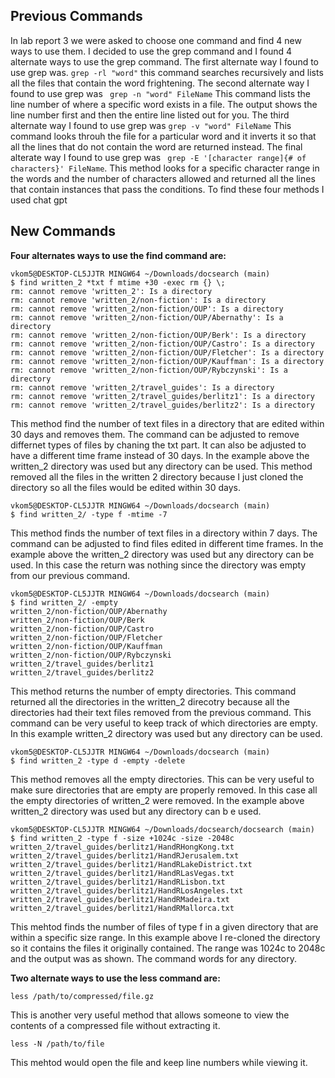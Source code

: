 
## Previous Commands
In lab report 3 we were asked to choose one command and find 4 new ways to use them. I decided to use the grep command and I found 4 alternate ways to use the grep command. The first alternate way I found to use grep was. ``grep -rl "word"`` this command searches recursively and lists all the files that contain the word frightening. The second alternate way I found to use grep was `` grep -n "word" FileName`` This command lists the line number of where a specific word exists in a file. The output shows the line number first and then the entire line listed out for you. The third alternate way I found to use grep was ``grep -v "word" FileName`` This command looks throuh the file for a particular word and it inverts it so that all the lines that do not contain the word are returned instead. The final alterate way I found to use grep was `` grep -E '[character range]{# of characters}' FileName``. This method looks for a specific character range in the words and the number of characters allowed and returned all the lines that contain instances that pass the conditions. To find these four methods I used chat gpt

## New Commands

**Four alternates ways to use the find command are:**

```
vkom5@DESKTOP-CL5JJTR MINGW64 ~/Downloads/docsearch (main)
$ find written_2 *txt f mtime +30 -exec rm {} \;
rm: cannot remove 'written_2': Is a directory
rm: cannot remove 'written_2/non-fiction': Is a directory
rm: cannot remove 'written_2/non-fiction/OUP': Is a directory
rm: cannot remove 'written_2/non-fiction/OUP/Abernathy': Is a directory
rm: cannot remove 'written_2/non-fiction/OUP/Berk': Is a directory
rm: cannot remove 'written_2/non-fiction/OUP/Castro': Is a directory
rm: cannot remove 'written_2/non-fiction/OUP/Fletcher': Is a directory
rm: cannot remove 'written_2/non-fiction/OUP/Kauffman': Is a directory
rm: cannot remove 'written_2/non-fiction/OUP/Rybczynski': Is a directory
rm: cannot remove 'written_2/travel_guides': Is a directory
rm: cannot remove 'written_2/travel_guides/berlitz1': Is a directory
rm: cannot remove 'written_2/travel_guides/berlitz2': Is a directory 
```

 
This method find the number of text files in a directory that are edited within 30 days and removes them. The command can be adjusted to remove differnet types of files by chaning the txt part. It can also be adjusted to have a different time frame instead of 30 days. In the example above the written_2 directory was used but any directory can be used. This method removed all the files in the written 2 directory because I just cloned the directory so all the files would be edited within 30 days. 

```
vkom5@DESKTOP-CL5JJTR MINGW64 ~/Downloads/docsearch (main)
$ find written_2/ -type f -mtime -7
```

This method finds the number of text files in a directory within 7 days. The command can be adjusted to find files edited in different time frames. In the example above the written_2 directory was used but any directory can be used. In this case the return was nothing since the directory was empty from our previous command. 

```
vkom5@DESKTOP-CL5JJTR MINGW64 ~/Downloads/docsearch (main)
$ find written_2/ -empty
written_2/non-fiction/OUP/Abernathy
written_2/non-fiction/OUP/Berk
written_2/non-fiction/OUP/Castro
written_2/non-fiction/OUP/Fletcher
written_2/non-fiction/OUP/Kauffman
written_2/non-fiction/OUP/Rybczynski
written_2/travel_guides/berlitz1
written_2/travel_guides/berlitz2
```
This method returns the number of empty directories. This command returned all the directories in the written_2 direcotry because all the directories had their text files removed from the previous command. This command can be very useful to keep track of which directories are empty. In this example written_2 directory was used but any directory can be used.

```
vkom5@DESKTOP-CL5JJTR MINGW64 ~/Downloads/docsearch (main)
$ find written_2 -type d -empty -delete
```
This method removes all the empty directories. This can be very useful to make sure directories that are empty are properly removed. In this case all the empty directories of written_2 were removed. In the example above written_2 directory was used but any directory can b e used. 

```
vkom5@DESKTOP-CL5JJTR MINGW64 ~/Downloads/docsearch/docsearch (main)
$ find written_2 -type f -size +1024c -size -2048c
written_2/travel_guides/berlitz1/HandRHongKong.txt
written_2/travel_guides/berlitz1/HandRJerusalem.txt
written_2/travel_guides/berlitz1/HandRLakeDistrict.txt
written_2/travel_guides/berlitz1/HandRLasVegas.txt
written_2/travel_guides/berlitz1/HandRLisbon.txt
written_2/travel_guides/berlitz1/HandRLosAngeles.txt
written_2/travel_guides/berlitz1/HandRMadeira.txt
written_2/travel_guides/berlitz1/HandRMallorca.txt
```
This mehtod finds the number of files of type f in a given directory that are within a specific size range. In this example above I re-cloned the directory so it contains the files it originally contained. The range was 1024c to 2048c and the output was as shown. The command words for any directory. 

**Two alternate ways to use the less command are:** 

```
less /path/to/compressed/file.gz
```
This is another very useful method that allows someone to view the contents of a compressed file without extracting it. 

```
less -N /path/to/file
```
This mehtod would open the file and keep line numbers while viewing it. 



